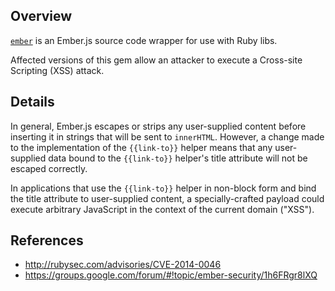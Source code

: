 ## Overview

[`ember`](https://rubygems.org/gems/ember-source) is an Ember.js source code wrapper for use with Ruby libs.

Affected versions of this gem allow an attacker to execute a Cross-site Scripting (XSS) attack.

## Details

In general, Ember.js escapes or strips any user-supplied content before inserting it in strings that will be sent to `innerHTML`. However, a change made to the implementation of the `{{link-to}}` helper means that any user-supplied data bound to the `{{link-to}}` helper's title attribute will not be escaped correctly.

In applications that use the `{{link-to}}` helper in non-block form and bind the title attribute to user-supplied content, a specially-crafted payload could execute arbitrary JavaScript in the context of the current domain ("XSS").

## References

- http://rubysec.com/advisories/CVE-2014-0046
- https://groups.google.com/forum/#!topic/ember-security/1h6FRgr8lXQ
